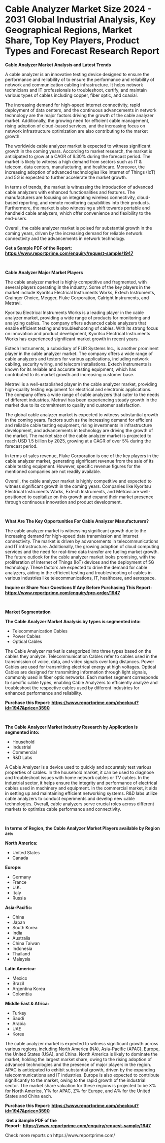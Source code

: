 <p><h1>Cable Analyzer Market Size 2024 - 2031 Global Industrial Analysis, Key Geographical Regions, Market Share, Top Key Players, Product Types and Forecast Research Report</h1></p><p><strong>Cable Analyzer Market Analysis and Latest Trends</strong></p>
<p><p>A cable analyzer is an innovative testing device designed to ensure the performance and reliability of to ensure the performance and reliability of network and communication cabling infrastructure. It helps network technicians and IT professionals to troubleshoot, certify, and maintain various types of cables including copper, fiber optic, and coaxial.</p><p>The increasing demand for high-speed internet connectivity, rapid deployment of data centers, and the continuous advancements in network technology are the major factors driving the growth of the cable analyzer market. Additionally, the growing need for efficient cable management, rising adoption of cloud-based services, and the increasing focus on network infrastructure optimization are also contributing to the market growth.</p><p>The worldwide cable analyzer market is expected to witness significant growth in the coming years. According to market research, the market is anticipated to grow at a CAGR of 6.30% during the forecast period. The market is likely to witness a high demand from sectors such as IT & telecom, data centers, manufacturing, and healthcare. Moreover, the increasing adoption of advanced technologies like Internet of Things (IoT) and 5G is expected to further accelerate the market growth.</p><p>In terms of trends, the market is witnessing the introduction of advanced cable analyzers with enhanced functionalities and features. The manufacturers are focusing on integrating wireless connectivity, cloud-based reporting, and remote monitoring capabilities into their products. Furthermore, the market is also witnessing a shift towards portable and handheld cable analyzers, which offer convenience and flexibility to the end-users.</p><p>Overall, the cable analyzer market is poised for substantial growth in the coming years, driven by the increasing demand for reliable network connectivity and the advancements in network technology.</p></p>
<p><strong>Get a Sample PDF of the Report:&nbsp; <a href="https://www.reportprime.com/enquiry/request-sample/1947">https://www.reportprime.com/enquiry/request-sample/1947</a></strong></p>
<p>&nbsp;</p>
<p><strong>Cable Analyzer Major Market Players</strong></p>
<p><p>The cable analyzer market is highly competitive and fragmented, with several players operating in the industry. Some of the key players in the market include Kyoritsu Electrical Instruments Works, Extech Instruments, Grainger Choice, Megger, Fluke Corporation, Calright Instruments, and Metravi.</p><p>Kyoritsu Electrical Instruments Works is a leading player in the cable analyzer market, providing a wide range of products for monitoring and analyzing cables. The company offers advanced cable analyzers that enable efficient testing and troubleshooting of cables. With its strong focus on innovation and product development, Kyoritsu Electrical Instruments Works has experienced significant market growth in recent years.</p><p>Extech Instruments, a subsidiary of FLIR Systems Inc., is another prominent player in the cable analyzer market. The company offers a wide range of cable analyzers and testers for various applications, including network cabling, security wiring, and telecom installations. Extech Instruments is known for its reliable and accurate testing equipment, which has contributed to its market growth and increasing customer base.</p><p>Metravi is a well-established player in the cable analyzer market, providing high-quality testing equipment for electrical and electronic applications. The company offers a wide range of cable analyzers that cater to the needs of different industries. Metravi has been experiencing steady growth in the market due to its commitment to quality and customer satisfaction.</p><p>The global cable analyzer market is expected to witness substantial growth in the coming years. Factors such as the increasing demand for efficient and reliable cable testing equipment, rising investments in infrastructure development, and advancements in technology are driving the growth of the market. The market size of the cable analyzer market is projected to reach USD 1.5 billion by 2025, growing at a CAGR of over 5% during the forecast period.</p><p>In terms of sales revenue, Fluke Corporation is one of the key players in the cable analyzer market, generating significant revenue from the sale of its cable testing equipment. However, specific revenue figures for the mentioned companies are not readily available.</p><p>Overall, the cable analyzer market is highly competitive and expected to witness significant growth in the coming years. Companies like Kyoritsu Electrical Instruments Works, Extech Instruments, and Metravi are well-positioned to capitalize on this growth and expand their market presence through continuous innovation and product development.</p></p>
<p>&nbsp;</p>
<p><strong>What Are The Key Opportunities For Cable Analyzer Manufacturers?</strong></p>
<p><p>The cable analyzer market is witnessing significant growth due to the increasing demand for high-speed data transmission and internet connectivity. The market is driven by advancements in telecommunications and IT infrastructure. Additionally, the growing adoption of cloud computing services and the need for real-time data transfer are fueling market growth. The future outlook for the cable analyzer market looks promising, with the proliferation of Internet of Things (IoT) devices and the deployment of 5G technology. These factors are expected to drive the demand for cable analyzers, aiding in the efficient testing and troubleshooting of cables in various industries like telecommunications, IT, healthcare, and aerospace.</p></p>
<p><strong>Inquire or Share Your Questions If Any Before Purchasing This Report: <a href="https://www.reportprime.com/enquiry/pre-order/1947">https://www.reportprime.com/enquiry/pre-order/1947</a></strong></p>
<p>&nbsp;</p>
<p><strong>Market Segmentation</strong></p>
<p><strong>The Cable Analyzer Market Analysis by types is segmented into:</strong></p>
<p><ul><li>Telecommunication Cables</li><li>Power Cables</li><li>Optical Cables</li></ul></p>
<p><p>The Cable Analyzer market is categorized into three types based on the cables they analyze. Telecommunication Cables refer to cables used in the transmission of voice, data, and video signals over long distances. Power Cables are used for transmitting electrical energy at high voltages. Optical Cables are designed for transmitting information through light signals, commonly used in fiber optic networks. Each market segment corresponds to specific cable types, enabling Cable Analyzers to efficiently analyze and troubleshoot the respective cables used by different industries for enhanced performance and reliability.</p></p>
<p><strong>Purchase this Report:&nbsp;<a href="https://www.reportprime.com/checkout?id=1947&price=3590">https://www.reportprime.com/checkout?id=1947&price=3590</a></strong></p>
<p>&nbsp;</p>
<p><strong>The Cable Analyzer Market Industry Research by Application is segmented into:</strong></p>
<p><ul><li>Household</li><li>Industrial</li><li>Commercial</li><li>R&D Labs</li></ul></p>
<p><p>A Cable Analyzer is a device used to quickly and accurately test various properties of cables. In the household market, it can be used to diagnose and troubleshoot issues with home network cables or TV cables. In the industrial sector, it helps ensure the integrity and performance of electrical cables used in machinery and equipment. In the commercial market, it aids in setting up and maintaining efficient networking systems. R&D labs utilize cable analyzers to conduct experiments and develop new cable technologies. Overall, cable analyzers serve crucial roles across different markets to optimize cable performance and connectivity.</p></p>
<p>&nbsp;</p>
<p><strong>In terms of Region, the Cable Analyzer Market Players available by Region are:</strong></p>
<p>
    <p> <strong> North America: </strong>
        <ul>
            <li>United States</li>
            <li>Canada</li>
        </ul>
        </p> 
    <p> <strong> Europe: </strong>
        <ul>
            <li>Germany</li>
            <li>France</li>
            <li>U.K.</li>
            <li>Italy</li>
            <li>Russia</li>
        </ul>
        </p> 
    <p> <strong> Asia-Pacific: </strong>
        <ul>
            <li>China</li>
            <li>Japan</li>
            <li>South Korea</li>
            <li>India</li>
            <li>Australia</li>
            <li>China Taiwan</li>
            <li>Indonesia</li>
            <li>Thailand</li>
            <li>Malaysia</li>
        </ul>
        </p> 
    <p> <strong> Latin America: </strong>
        <ul>
            <li>Mexico</li>
            <li>Brazil</li>
            <li>Argentina Korea</li>
            <li>Colombia</li>
        </ul>
        </p> 
    <p> <strong> Middle East & Africa: </strong>
        <ul>
            <li>Turkey</li>
            <li>Saudi</li>
            <li>Arabia</li>
            <li>UAE</li>
            <li>Korea</li>
        </ul>
    </p>
    </p>
<p><p>The cable analyzer market is expected to witness significant growth across various regions, including North America (NA), Asia-Pacific (APAC), Europe, the United States (USA), and China. North America is likely to dominate the market, holding the largest market share, owing to the rising adoption of advanced technologies and the presence of major players in the region. APAC is anticipated to exhibit substantial growth, driven by the expanding telecommunications and IT industries. Europe is also expected to contribute significantly to the market, owing to the rapid growth of the industrial sector. The market share valuation for these regions is projected to be X% for North America, Y% for APAC, Z% for Europe, and A% for the United States and China each.</p></p>
<p><strong>Purchase this Report: <a href="https://www.reportprime.com/checkout?id=1947&price=3590">https://www.reportprime.com/checkout?id=1947&price=3590</a></strong></p>
<p>&nbsp;<strong>Get a Sample PDF of the Report:&nbsp;&nbsp;<a href="https://www.reportprime.com/enquiry/request-sample/1947">https://www.reportprime.com/enquiry/request-sample/1947</a></strong></p>
<p><strong></strong></p>
<p>Check more reports on https://www.reportprime.com/</p>